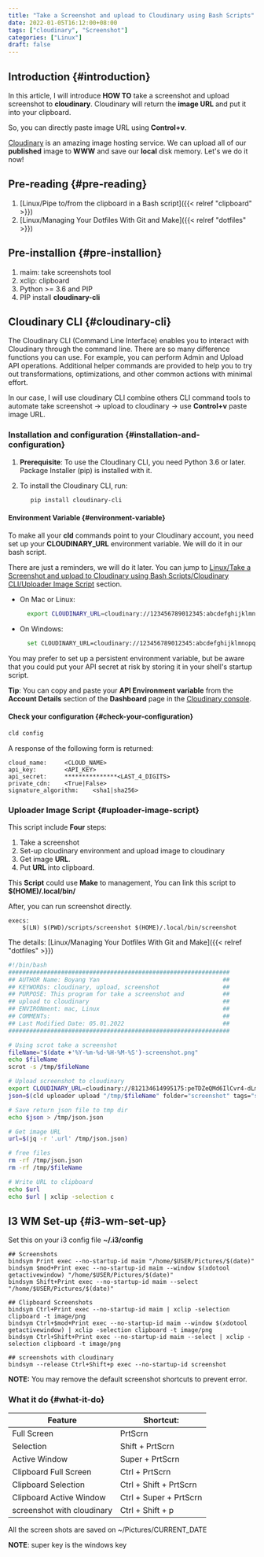 ```yaml
---
title: "Take a Screenshot and upload to Cloudinary using Bash Scripts"
date: 2022-01-05T16:12:00+08:00
tags: ["cloudinary", "Screenshot"]
categories: ["Linux"]
draft: false
---
```


## Introduction {#introduction}

In this article, I will introduce **HOW TO** take a screenshot and upload screenshot to **cloudinary**. Cloudinary will return the **image URL** and put it into your clipboard.

So, you can directly paste image URL using **Control+v**.

[Cloudinary](https://cloudinary.com/) is an amazing image hosting service. We can upload all of our **published** image to **WWW** and save our **local** disk memory. Let's we do it now!


## Pre-reading {#pre-reading}

1.  [Linux/Pipe to/from the clipboard in a Bash script]({{< relref "clipboard" >}})
2.  [Linux/Managing Your Dotfiles With Git and Make]({{< relref "dotfiles" >}})


## Pre-installion {#pre-installion}

1.  maim: take screenshots tool
2.  xclip: clipboard
3.  Python &gt;= 3.6 and PIP
4.  PIP install **cloudinary-cli**


## Cloudinary CLI {#cloudinary-cli}

The Cloudinary CLI (Command Line Interface) enables you to interact with Cloudinary through the command line. There are so many difference functions you can use. For example, you can perform Admin and Upload API operations. Additional helper commands are provided to help you to try out transformations, optimizations, and other common actions with minimal effort.

In our case, I will use cloudinary CLI combine others CLI command tools to automate take screenshot -&gt; upload to cloudinary -&gt; use **Control+v** paste image URL.


### Installation and configuration {#installation-and-configuration}

1.  **Prerequisite**: To use the Cloudinary CLI, you need Python 3.6 or later. Package Installer (pip) is installed with it.
2.  To install the Cloudinary CLI, run:

    ```bash
       pip install cloudinary-cli
    ```


#### Environment Variable {#environment-variable}

To make all your **cld** commands point to your Cloudinary account, you need set up your **CLOUDINARY\_URL** environment variable. We will do it in our bash script.

There are just a reminders, we will do it later. You can jump to [Linux/Take a Screenshot and upload to Cloudinary using Bash Scripts/Cloudinary CLI/Uploader Image Script](#uploader-image-script) section.

-   On Mac or Linux:

    ```bash
      export CLOUDINARY_URL=cloudinary://123456789012345:abcdefghijklmnopqrstuvwxyzA@cloud_name
    ```

-   On Windows:

    ```bash
      set CLOUDINARY_URL=cloudinary://123456789012345:abcdefghijklmnopqrstuvwxyzA@cloud_name
    ```

You may prefer to set up a persistent environment variable, but be aware that you could put your API secret at risk by storing it in your shell's startup script.

**Tip**: You can copy and paste your **API Environment variable** from the **Account Details** section of the **Dashboard** page in the [Cloudinary console](https://cloudinary.com/console).


#### Check your configuration {#check-your-configuration}

```bash
cld config
```

A response of the following form is returned:

```text
cloud_name:     <CLOUD_NAME>
api_key:        <API_KEY>
api_secret:     ***************<LAST_4_DIGITS>
private_cdn:    <True|False>
signature_algorithm:    <sha1|sha256>
```


### Uploader Image Script {#uploader-image-script}

This script include **Four** steps:

1.  Take a screenshot
2.  Set-up cloudinary environment and upload image to cloudinary
3.  Get image **URL**.
4.  Put **URL** into clipboard.

This **Script** could use **Make** to management, You can link this script to **$(HOME)/.local/bin/**

After, you can run screenshot directly.

```text
execs:
    $(LN) $(PWD)/scripts/screenshot $(HOME)/.local/bin/screenshot
```

The details: [Linux/Managing Your Dotfiles With Git and Make]({{< relref "dotfiles" >}})

```bash
#!/bin/bash
###############################################################
## AUTHOR Name: Boyang Yan                                   ##
## KEYWORDs: cloudinary, upload, screenshot                  ##
## PURPOSE: This program for take a screenshot and           ##
## upload to cloudinary                                      ##
## ENVIRONment: mac, Linux                                   ##
## COMMENTs:                                                 ##
## Last Modified Date: 05.01.2022                            ##
###############################################################

# Using scrot take a screenshot
fileName="$(date +'%Y-%m-%d-%H-%M-%S')-screenshot.png"
echo $fileName
scrot -s /tmp/$fileName

# Upload screenshot to cloudinary
export CLOUDINARY_URL=cloudinary://812134614995175:peTDZeQMd6IlCvr4-dLm5Xc0qBM@dkvj6mo4c
json=$(cld uploader upload "/tmp/$fileName" folder="screenshot" tags="screenshot" 2>&1)

# Save return json file to tmp dir
echo $json > /tmp/json.json

# Get image URL
url=$(jq -r '.url' /tmp/json.json)

# free files
rm -rf /tmp/json.json
rm -rf /tmp/$fileName

# Write URL to clipboard
echo $url
echo $url | xclip -selection c
```


## I3 WM Set-up {#i3-wm-set-up}

Set this on your i3 config file **~/.i3/config**

```text
## Screenshots
bindsym Print exec --no-startup-id maim "/home/$USER/Pictures/$(date)"
bindsym $mod+Print exec --no-startup-id maim --window $(xdotool getactivewindow) "/home/$USER/Pictures/$(date)"
bindsym Shift+Print exec --no-startup-id maim --select "/home/$USER/Pictures/$(date)"

## Clipboard Screenshots
bindsym Ctrl+Print exec --no-startup-id maim | xclip -selection clipboard -t image/png
bindsym Ctrl+$mod+Print exec --no-startup-id maim --window $(xdotool getactivewindow) | xclip -selection clipboard -t image/png
bindsym Ctrl+Shift+Print exec --no-startup-id maim --select | xclip -selection clipboard -t image/png

## screenshots with cloudinary
bindsym --release Ctrl+Shift+p exec --no-startup-id screenshot
```

**NOTE:** You may remove the default screenshot shortcuts to prevent error.


### What it do {#what-it-do}

| Feature                    | Shortcut:              |
|----------------------------|------------------------|
| Full Screen                | PrtScrn                |
| Selection                  | Shift + PrtScrn        |
| Active Window              | Super + PrtScrn        |
| Clipboard Full Screen      | Ctrl + PrtScrn         |
| Clipboard Selection        | Ctrl + Shift + PrtScrn |
| Clipboard Active Window    | Ctrl + Super + PrtScrn |
| screenshot with cloudinary | Ctrl + Shift + p       |

All the screen shots are saved on ~/Pictures/CURRENT\_DATE

**NOTE**: super key is the windows key
